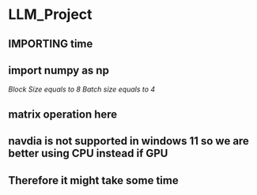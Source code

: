 # LLM_Project
<!-- # Importing torch -->
<!-- checking randint with torch.randint -->

<!-- Tensor with torch.tensor -->
<!-- Getting the matrix of zeros of 2 rows and 3 columns -->

<!--making matrix of zeros with torch.zeros(2,3) -->

<!--making matrix of ones with torch.ones -->

<!--using arange with torch.arange(5) -->

<!-- linspace with torch.linspace -->
<!-- logspace with torch.logspace -->

<!-- eye with torch.eye(5) -->

<!-- a with torch.empty((2, 3), dtype=torch.int64) -->

## IMPORTING time
## import numpy as np

<!-- print("CUDA Available:", torch.cuda.is_available()) -->
<!-- print("Torch Version:", torch.__version__) -->
<!-- print("Device Name:", torch.cuda.get_device_name(0) if torch.cuda.is_available() else "No GPU") -->

*Block Size equals to 8*
*Batch size equals to 4*

<!-- start_time=time.time() -->

## matrix operation here

<!-- zeros=torch.zeros(1,1) -->
<!-- end_time=time.time() -->

## navdia is not supported in windows 11 so we are better using CPU instead if GPU
## Therefore it might take some time

<!-- elapsed_time=end_time-start_time -->








